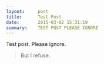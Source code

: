 ```yaml
---
layout:     post
title:      Test Post
date:       2015-03-02 15:31:19
summary:    TEST POST PLEASE IGNORE
---
```


Test post. Please ignore.

> But I refuse.

